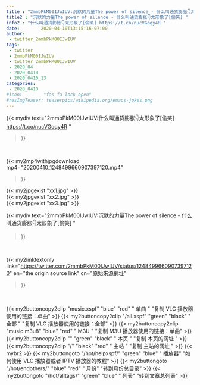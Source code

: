```yaml
---
title : "2mmbPkM00IJwIUV:沉默的力量The power of silence - 什么叫通货膨胀👇太形象了[偷笑] "
title2 : "沉默的力量The power of silence - 什么叫通货膨胀👇太形象了[偷笑] "
info2 : "什么叫通货膨胀👇太形象了[偷笑] https://t.co/nucVGoqy4R "
date:        2020-04-10T13:15:16-07:00
author:
 - twitter_2mmbPkM00IJwIUV
tags:
 - twitter
 - 2mmbPkM00IJwIUV
 - twitter_2mmbPkM00IJwIUV
 - 2020_04
 - 2020_0410
 - 2020_0410_13
categories:
 - 2020_0410
#icon:        "fas fa-lock-open"
#resImgTeaser: teaserpics/wikipedia.org/emacs-jokes.png
---
```


{{< mydiv text="2mmbPkM00IJwIUV:什么叫通货膨胀👇太形象了[偷笑] https://t.co/nucVGoqy4R "
>}}
<br>


{{< my2mp4withjpgdownload mp4="20200410_1248499660907397120.mp4"
>}}

{{< my2jpgexist "xx1.jpg" >}}<br>
{{< my2jpgexist "xx2.jpg" >}}<br>
{{< my2jpgexist "xx3.jpg" >}}<br>



{{< mydiv text="2mmbPkM00IJwIUV:沉默的力量The power of silence - 什么叫通货膨胀👇太形象了[偷笑] "
>}}
<br>

{{< my2linktextonly link="https://twitter.com/2mmbPkM00IJwIUV/status/1248499660907397120"
en="the origin source link" cn="原始來源網址"
>}}


<br>

{{< my2buttoncopy2clip "music.xspf"        "blue"   "red"    " 单曲 "  "复制 VLC 播放器使用的链接：单曲" >}} {{< my2buttoncopy2clip "/all.xspf"         "green"  "black"  " 全部 "  "复制 VLC 播放器使用的链接：全部" >}} {{< my2buttoncopy2clip "music.m3u8"        "blue"   "red"    " M3U  "    "复制 M3U 播放器使用的链接：单曲" >}} {{< my2buttoncopy2clip ""                  "green"  "black"  " 本页 "    "复制 本页的网址 " >}} {{< my2buttoncopy2clip "/"                 "black"  "red"    " 主站 "    "复制 主站的网址 " >}} {{< mybr2 >}} {{< my2buttongoto      "/hot/helpxspf/"    "green"  "blue"   " 播放器" "如何使用 VLC 播放器或者 IPTV 播放器的教程" >}} {{< my2buttongoto      "/hot/endothers/"   "blue"   "red"    " 月份"   "转到月份总目录" >}} {{< my2buttongoto      "/hot/alltags/"     "green"  "blue"   " 列表"   "转到文章总列表" >}} 
